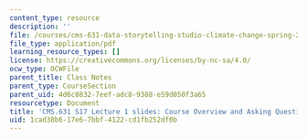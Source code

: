 ```yaml
---
content_type: resource
description: ''
file: /courses/cms-631-data-storytelling-studio-climate-change-spring-2017/1cad38b617e67bbf4122cd1fb252df0b_MITCMS_631S17_lec1_intro.pdf
file_type: application/pdf
learning_resource_types: []
license: https://creativecommons.org/licenses/by-nc-sa/4.0/
ocw_type: OCWFile
parent_title: Class Notes
parent_type: CourseSection
parent_uid: 4d6c8832-7eef-adc8-9388-e59d050f3a65
resourcetype: Document
title: 'CMS.631 S17 Lecture 1 slides: Course Overview and Asking Questions'
uid: 1cad38b6-17e6-7bbf-4122-cd1fb252df0b
---
```

